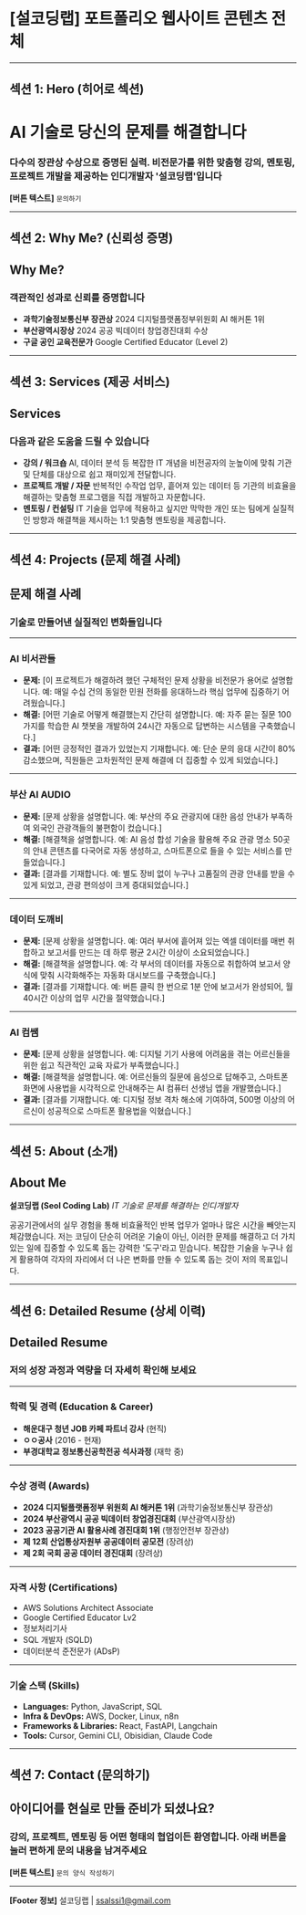 # [설코딩랩] 포트폴리오 웹사이트 콘텐츠 전체

---

## 섹션 1: Hero (히어로 섹션)

# **AI 기술로 당신의 문제를 해결합니다**

### 다수의 장관상 수상으로 증명된 실력. 비전문가를 위한 맞춤형 강의, 멘토링, 프로젝트 개발을 제공하는 인디개발자 '설코딩랩'입니다

**[버튼 텍스트]**
`문의하기`

---

## 섹션 2: Why Me? (신뢰성 증명)

## **Why Me?**

### 객관적인 성과로 신뢰를 증명합니다

* **과학기술정보통신부 장관상**
    2024 디지털플랫폼정부위원회 AI 해커톤 1위
* **부산광역시장상**
    2024 공공 빅데이터 창업경진대회 수상
* **구글 공인 교육전문가**
    Google Certified Educator (Level 2)

---

## 섹션 3: Services (제공 서비스)

## **Services**

### 다음과 같은 도움을 드릴 수 있습니다

* **강의 / 워크숍**
    AI, 데이터 분석 등 복잡한 IT 개념을 비전공자의 눈높이에 맞춰 기관 및 단체를 대상으로 쉽고 재미있게 전달합니다.
* **프로젝트 개발 / 자문**
    반복적인 수작업 업무, 흩어져 있는 데이터 등 기관의 비효율을 해결하는 맞춤형 프로그램을 직접 개발하고 자문합니다.
* **멘토링 / 컨설팅**
    IT 기술을 업무에 적용하고 싶지만 막막한 개인 또는 팀에게 실질적인 방향과 해결책을 제시하는 1:1 맞춤형 멘토링을 제공합니다.

---

## 섹션 4: Projects (문제 해결 사례)

## **문제 해결 사례**

### 기술로 만들어낸 실질적인 변화들입니다

---

### **AI 비서관들**

* **문제:** [이 프로젝트가 해결하려 했던 구체적인 문제 상황을 비전문가 용어로 설명합니다. 예: 매일 수십 건의 동일한 민원 전화를 응대하느라 핵심 업무에 집중하기 어려웠습니다.]
* **해결:** [어떤 기술로 어떻게 해결했는지 간단히 설명합니다. 예: 자주 묻는 질문 100가지를 학습한 AI 챗봇을 개발하여 24시간 자동으로 답변하는 시스템을 구축했습니다.]
* **결과:** [어떤 긍정적인 결과가 있었는지 기재합니다. 예: 단순 문의 응대 시간이 80% 감소했으며, 직원들은 고차원적인 문제 해결에 더 집중할 수 있게 되었습니다.]

---

### **부산 AI AUDIO**

* **문제:** [문제 상황을 설명합니다. 예: 부산의 주요 관광지에 대한 음성 안내가 부족하여 외국인 관광객들의 불편함이 컸습니다.]
* **해결:** [해결책을 설명합니다. 예: AI 음성 합성 기술을 활용해 주요 관광 명소 50곳의 안내 콘텐츠를 다국어로 자동 생성하고, 스마트폰으로 들을 수 있는 서비스를 만들었습니다.]
* **결과:** [결과를 기재합니다. 예: 별도 장비 없이 누구나 고품질의 관광 안내를 받을 수 있게 되었고, 관광 편의성이 크게 증대되었습니다.]

---

### **데이터 도깨비**

* **문제:** [문제 상황을 설명합니다. 예: 여러 부서에 흩어져 있는 엑셀 데이터를 매번 취합하고 보고서를 만드는 데 하루 평균 2시간 이상이 소요되었습니다.]
* **해결:** [해결책을 설명합니다. 예: 각 부서의 데이터를 자동으로 취합하여 보고서 양식에 맞춰 시각화해주는 자동화 대시보드를 구축했습니다.]
* **결과:** [결과를 기재합니다. 예: 버튼 클릭 한 번으로 1분 안에 보고서가 완성되어, 월 40시간 이상의 업무 시간을 절약했습니다.]

---

### **AI 컴쌤**

* **문제:** [문제 상황을 설명합니다. 예: 디지털 기기 사용에 어려움을 겪는 어르신들을 위한 쉽고 직관적인 교육 자료가 부족했습니다.]
* **해결:** [해결책을 설명합니다. 예: 어르신들의 질문에 음성으로 답해주고, 스마트폰 화면에 사용법을 시각적으로 안내해주는 AI 컴퓨터 선생님 앱을 개발했습니다.]
* **결과:** [결과를 기재합니다. 예: 디지털 정보 격차 해소에 기여하여, 500명 이상의 어르신이 성공적으로 스마트폰 활용법을 익혔습니다.]

---

## 섹션 5: About (소개)

## **About Me**

**설코딩랩 (Seol Coding Lab)**
*IT 기술로 문제를 해결하는 인디개발자*

공공기관에서의 실무 경험을 통해 비효율적인 반복 업무가 얼마나 많은 시간을 빼앗는지 체감했습니다. 저는 코딩이 단순히 어려운 기술이 아닌, 이러한 문제를 해결하고 더 가치 있는 일에 집중할 수 있도록 돕는 강력한 '도구'라고 믿습니다. 복잡한 기술을 누구나 쉽게 활용하여 각자의 자리에서 더 나은 변화를 만들 수 있도록 돕는 것이 저의 목표입니다.

---

## 섹션 6: Detailed Resume (상세 이력)

## **Detailed Resume**

### 저의 성장 과정과 역량을 더 자세히 확인해 보세요

---

### **학력 및 경력 (Education & Career)**

* **해운대구 청년 JOB 카페 파트너 강사** (현직)
* **ㅇㅇ공사** (2016 - 현재)
* **부경대학교 정보통신공학전공 석사과정** (재학 중)

---

### **수상 경력 (Awards)**

* **2024 디지털플랫폼정부 위원회 AI 해커톤 1위** (과학기술정보통신부 장관상)
* **2024 부산광역시 공공 빅데이터 창업경진대회** (부산광역시장상)
* **2023 공공기관 AI 활용사례 경진대회 1위** (행정안전부 장관상)
* **제 12회 산업통상자원부 공공데이터 공모전** (장려상)
* **제 2회 국회 공공 데이터 경진대회** (장려상)

---

### **자격 사항 (Certifications)**

* AWS Solutions Architect Associate
* Google Certified Educator Lv2
* 정보처리기사
* SQL 개발자 (SQLD)
* 데이터분석 준전문가 (ADsP)

---

### **기술 스택 (Skills)**

* **Languages:** Python, JavaScript, SQL
* **Infra & DevOps:** AWS, Docker, Linux, n8n
* **Frameworks & Libraries:** React, FastAPI, Langchain
* **Tools:** Cursor, Gemini CLI, Obisidian, Claude Code

---

## 섹션 7: Contact (문의하기)

## **아이디어를 현실로 만들 준비가 되셨나요?**

### 강의, 프로젝트, 멘토링 등 어떤 형태의 협업이든 환영합니다. 아래 버튼을 눌러 편하게 문의 내용을 남겨주세요

**[버튼 텍스트]**
`문의 양식 작성하기`

---
**[Footer 정보]**
설코딩랩 | <ssalssi1@gmail.com>
